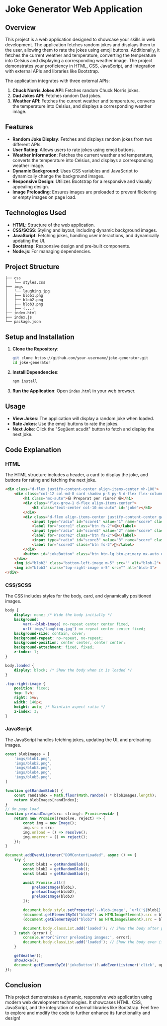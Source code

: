 # Joke Generator Web Application

## Overview

This project is a web application designed to showcase your skills in web development. The application fetches random jokes and displays them to the user, allowing them to rate the jokes using emoji buttons. Additionally, it fetches the current weather and temperature, converting the temperature into Celsius and displaying a corresponding weather image. The project demonstrates your proficiency in HTML, CSS, JavaScript, and integration with external APIs and libraries like Bootstrap.

The application integrates with three external APIs:
1. **Chuck Norris Jokes API**: Fetches random Chuck Norris jokes.
2. **Dad Jokes API**: Fetches random Dad jokes.
3. **Weather API**: Fetches the current weather and temperature, converts the temperature into Celsius, and displays a corresponding weather image.

## Features

- **Random Joke Display**: Fetches and displays random jokes from two different APIs.
- **User Rating**: Allows users to rate jokes using emoji buttons.
- **Weather Information**: Fetches the current weather and temperature, converts the temperature into Celsius, and displays a corresponding weather image.
- **Dynamic Background**: Uses CSS variables and JavaScript to dynamically change the background images.
- **Responsive Design**: Utilizes Bootstrap for a responsive and visually appealing design.
- **Image Preloading**: Ensures images are preloaded to prevent flickering or empty images on page load.

## Technologies Used

- **HTML**: Structure of the web application.
- **CSS/SCSS**: Styling and layout, including dynamic background images.
- **JavaScript**: Fetching jokes, handling user interactions, and dynamically updating the UI.
- **Bootstrap**: Responsive design and pre-built components.
- **Node.js**: For managing dependencies.

## Project Structure

```
├── css
│   └── styles.css
├── imgs
│   └── laughing.jpg
│   ├── blob1.png
│   ├── blob2.png
│   ├── blob3.png
│   ├── (...)
├── index.html
├── index.js
└── package.json
```

## Setup and Installation

1. **Clone the Repository**:
    ```bash
    git clone https://github.com/your-username/joke-generator.git
    cd joke-generator
    ```

2. **Install Dependencies**:
    ```bash
    npm install
    ```

3. **Run the Application**:
    Open `index.html` in your web browser.

## Usage

- **View Jokes**: The application will display a random joke when loaded.
- **Rate Jokes**: Use the emoji buttons to rate the jokes.
- **Next Joke**: Click the "Següent acudit" button to fetch and display the next joke.

## Code Explanation

### HTML

The HTML structure includes a header, a card to display the joke, and buttons for rating and fetching the next joke.

```html
<div class="d-flex justify-content-center align-items-center vh-100">
    <div class="col-12 col-md-8 card shadow p-3 py-5 d-flex flex-column custom-card-height">
        <h1 class="mx-auto">😆 Preparat per riure? 😆</h1>
        <div class="flex-grow-1 d-flex align-items-center">
            <h3 class="text-center col-10 mx-auto" id="joke"></h3>
        </div>
        <div class="d-flex align-items-center justify-content-center gap-5 mb-3 mb-md-4">
            <input type="radio" id="score1" value="1" name="score" class="btn-check" autocomplete="off">
            <label for="score1" class="btn fs-2">😥</label>
            <input type="radio" id="score2" value="2" name="score" class="btn-check" autocomplete="off">
            <label for="score2" class="btn fs-2">😑</label>
            <input type="radio" id="score3" value="3" name="score" class="btn-check" autocomplete="off">
            <label for="score3" class="btn fs-2">🤭</label>
        </div>
        <button id="jokeButton" class="btn btn-lg btn-primary mx-auto d-block mt-auto">Següent acudit</button>
    </div>
    <img id="blob2" class="bottom-left-image m-5" src="" alt="blob-2">
    <img id="blob3" class="top-right-image m-5" src="" alt="blob-3">
</div>
```

### CSS/SCSS

The CSS includes styles for the body, card, and dynamically positioned images.

```scss
body {
    display: none; /* Hide the body initially */
    background: 
        var(--blob-image) no-repeat center center fixed,
        url('imgs/laughing.jpg') no-repeat center center fixed;
    background-size: contain, cover;
    background-repeat: no-repeat, no-repeat;
    background-position: center center, center center;
    background-attachment: fixed, fixed;
    z-index: 1;
}

body.loaded {
    display: block; /* Show the body when it is loaded */
}

.top-right-image {
    position: fixed;
    top: 5vh; 
    right: 5vw; 
    width: 140px; 
    height: auto; /* Maintain aspect ratio */
    z-index: 3; 
}
```

### JavaScript

The JavaScript handles fetching jokes, updating the UI, and preloading images.

```javascript
const blobImages = [
	'imgs/blob1.png',
	'imgs/blob2.png',
	'imgs/blob3.png',
	'imgs/blob4.png',
	'imgs/blob5.png',
]

function getRandomBlob() {
	const randIndex = Math.floor(Math.random() * blobImages.length);
	return blobImages[randIndex];
}
// On page load
function preloadImage(src: string): Promise<void> {
    return new Promise((resolve, reject) => {
        const img = new Image();
        img.src = src;
        img.onload = () => resolve();
        img.onerror = () => reject();
    });
}

document.addEventListener("DOMContentLoaded", async () => {
    try {
        const blob1 = getRandomBlob();
        const blob2 = getRandomBlob();
        const blob3 = getRandomBlob();

        await Promise.all([
            preloadImage(blob1),
            preloadImage(blob2),
            preloadImage(blob3)
        ]);

        document.body.style.setProperty('--blob-image', `url('${blob1}')`);
        (document.getElementById("blob2") as HTMLImageElement).src = blob2;
        (document.getElementById("blob3") as HTMLImageElement).src = blob3;

        document.body.classList.add('loaded'); // Show the body after preloading
    } catch (error) {
        console.error('Error preloading images:', error);
        document.body.classList.add('loaded'); // Show the body even if preloading fails
    }

    getWeather();
    showJoke();
    document.getElementById('jokeButton')?.addEventListener('click', updateJoke);
});
```

## Conclusion

This project demonstrates a dynamic, responsive web application using modern web development technologies. It showcases HTML, CSS, JavaScript, and the integration of external libraries like Bootstrap. Feel free to explore and modify the code to further enhance its functionality and design!